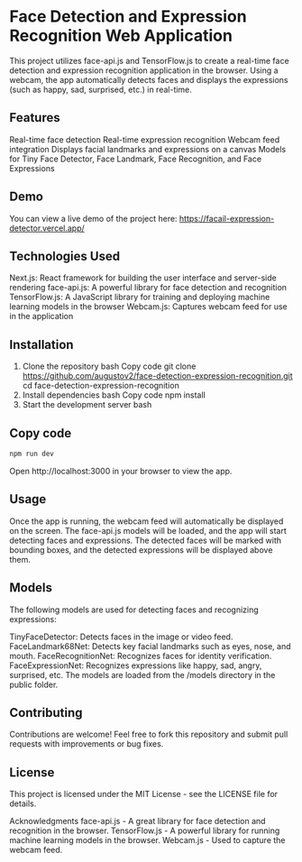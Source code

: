 
# **Face Detection and Expression Recognition Web Application**


This project utilizes face-api.js and TensorFlow.js to create a real-time face detection and expression recognition application in the browser. Using a webcam, the app automatically detects faces and displays the expressions (such as happy, sad, surprised, etc.) in real-time.

## Features

Real-time face detection
Real-time expression recognition
Webcam feed integration
Displays facial landmarks and expressions on a canvas
Models for Tiny Face Detector, Face Landmark, Face Recognition, and Face Expressions
## Demo
You can view a live demo of the project here: https://facail-expression-detector.vercel.app/

## Technologies Used
Next.js: React framework for building the user interface and server-side rendering
face-api.js: A powerful library for face detection and recognition
TensorFlow.js: A JavaScript library for training and deploying machine learning models in the browser
Webcam.js: Captures webcam feed for use in the application
## Installation
1. Clone the repository
bash
Copy code
git clone https://github.com/augustov2/face-detection-expression-recognition.git
cd face-detection-expression-recognition
2. Install dependencies
bash
Copy code
npm install
3. Start the development server
bash
## Copy code
```bash
npm run dev
```
Open http://localhost:3000 in your browser to view the app.

## Usage
Once the app is running, the webcam feed will automatically be displayed on the screen. The face-api.js models will be loaded, and the app will start detecting faces and expressions. The detected faces will be marked with bounding boxes, and the detected expressions will be displayed above them.

## Models
The following models are used for detecting faces and recognizing expressions:

TinyFaceDetector: Detects faces in the image or video feed.
FaceLandmark68Net: Detects key facial landmarks such as eyes, nose, and mouth.
FaceRecognitionNet: Recognizes faces for identity verification.
FaceExpressionNet: Recognizes expressions like happy, sad, angry, surprised, etc.
The models are loaded from the /models directory in the public folder.

## Contributing
Contributions are welcome! Feel free to fork this repository and submit pull requests with improvements or bug fixes.

## License
This project is licensed under the MIT License - see the LICENSE file for details.

Acknowledgments
face-api.js - A great library for face detection and recognition in the browser.
TensorFlow.js - A powerful library for running machine learning models in the browser.
Webcam.js - Used to capture the webcam feed.
